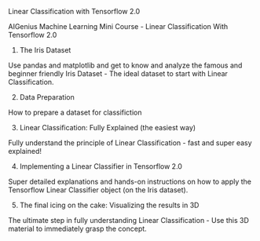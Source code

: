 Linear Classification with Tensorflow 2.0

AIGenius Machine Learning Mini Course - Linear Classification With Tensorflow 2.0

1. The Iris Dataset

Use pandas and matplotlib and get to know and analyze the famous and beginner friendly Iris Dataset - The ideal dataset to start with Linear Classification.

2. Data Preparation

How to prepare a dataset for classifiction

3. Linear Classification: Fully Explained (the easiest way)

Fully understand the principle of Linear Classification - fast and super easy explained!

4. Implementing a Linear Classifier in Tensorflow 2.0

Super detailed explanations and hands-on instructions on how to apply the Tensorflow Linear Classifier object (on the Iris dataset).

5. The final icing on the cake: Visualizing the results in 3D

The ultimate step in fully understanding Linear Classification - Use this 3D material to immediately grasp the concept.


